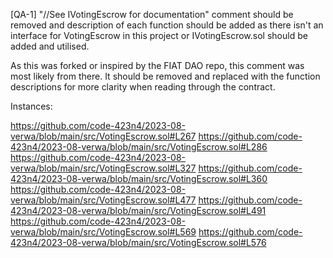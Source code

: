 [QA-1] "//See IVotingEscrow for documentation" comment should be removed and description of each function should be added as there isn't an interface for VotingEscrow in this project or IVotingEscrow.sol should be added and utilised.

As this was forked or inspired by the FIAT DAO repo, this comment was most likely from there. It should be  removed and replaced with the function descriptions for more clarity when reading through the contract.

Instances: 

https://github.com/code-423n4/2023-08-verwa/blob/main/src/VotingEscrow.sol#L267
https://github.com/code-423n4/2023-08-verwa/blob/main/src/VotingEscrow.sol#L286
https://github.com/code-423n4/2023-08-verwa/blob/main/src/VotingEscrow.sol#L327
https://github.com/code-423n4/2023-08-verwa/blob/main/src/VotingEscrow.sol#L360
https://github.com/code-423n4/2023-08-verwa/blob/main/src/VotingEscrow.sol#L477
https://github.com/code-423n4/2023-08-verwa/blob/main/src/VotingEscrow.sol#L491
https://github.com/code-423n4/2023-08-verwa/blob/main/src/VotingEscrow.sol#L569
https://github.com/code-423n4/2023-08-verwa/blob/main/src/VotingEscrow.sol#L576